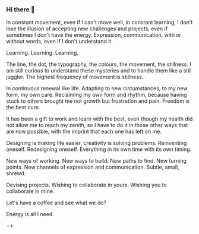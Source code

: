 ### Hi there 👋

<!--
**cristinabustamanterunde/cristinabustamanterunde** is a ✨ _special_ ✨ repository because its `README.md` (this file) appears on your GitHub profile.

Here are some ideas to get you started:

- 🔭 I’m currently working on ...
- 🌱 I’m currently learning ...
- 👯 I’m looking to collaborate on ...
- 🤔 I’m looking for help with ...
- 💬 Ask me about ...
- 📫 How to reach me: ...
- 😄 Pronouns: ...
- ⚡ Fun fact: ...
-->
In constant movement, even if I can't move well, in constant learning, I don't lose the illusion of accepting new challenges and projects, even if sometimes I don't have the energy. Expression, communication, with or without words, even if I don't understand it.

Learning. Learning. Learning.

The line, the dot, the typography, the colours, the movement, the stillness. I am still curious to understand these mysteries and to handle them like a still juggler. The highest frequency of movement is stillness.

In continuous renewal like life. Adapting to new circumstances, to my new form, my own care. Reclaiming my own form and rhythm, because having stuck to others brought me not growth but frustration and pain. Freedom is the best cure.

It has been a gift to work and learn with the best, even though my health did not allow me to reach my zenith, so I have to do it in those other ways that are now possible, with the imprint that each one has left on me.

Designing is making life easier, creativity is solving problems. Reinventing oneself. Redesigning oneself. Everything in its own time with its own timing.

New ways of working. New ways to build. New paths to find. New turning points. New channels of expression and communication. Subtle, small, shrewd.

Devising projects. Wishing to collaborate in yours. Wishing you to collaborate in mine.

Let's have a coffee and see what we do?

Energy is all I need.

-->